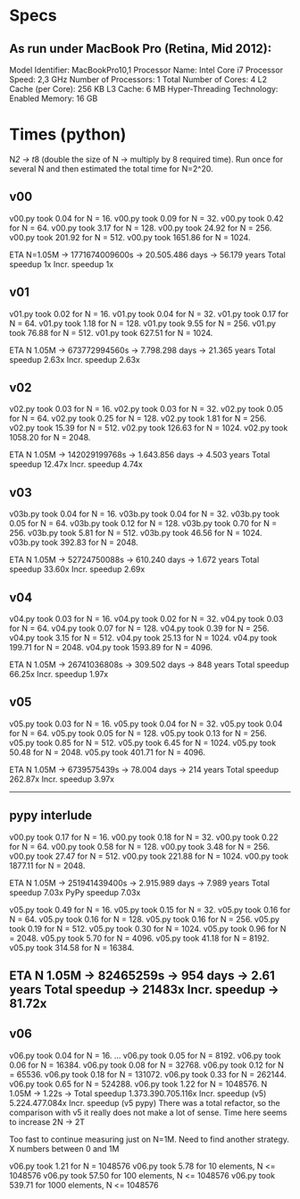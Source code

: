 # Specs
## As run under MacBook Pro (Retina, Mid 2012):

Model Identifier:   MacBookPro10,1
  Processor Name:   Intel Core i7
  Processor Speed:  2,3 GHz
  Number of Processors: 1
  Total Number of Cores:    4
  L2 Cache (per Core):  256 KB
  L3 Cache: 6 MB
  Hyper-Threading Technology:   Enabled
  Memory:   16 GB

# Times (python)
N*2 -> t*8 (double the size of N -> multiply by 8 required time).
Run once for several N and then estimated the total time for N=2^20.

## v00
v00.py took 0.04 for N = 16.
v00.py took 0.09 for N = 32.
v00.py took 0.42 for N = 64.
v00.py took 3.17 for N = 128.
v00.py took 24.92 for N = 256.
v00.py took 201.92 for N = 512.
v00.py took 1651.86 for N = 1024.

ETA N=1.05M -> 1771674009600s -> 20.505.486 days -> 56.179 years
Total speedup    1x
Incr. speedup    1x

## v01
v01.py took 0.02 for N = 16.
v01.py took 0.04 for N = 32.
v01.py took 0.17 for N = 64.
v01.py took 1.18 for N = 128.
v01.py took 9.55 for N = 256.
v01.py took 76.88 for N = 512.
v01.py took 627.51 for N = 1024.

ETA N 1.05M -> 673772994560s -> 7.798.298 days -> 21.365 years
Total speedup    2.63x
Incr. speedup    2.63x

## v02
v02.py took 0.03 for N = 16.
v02.py took 0.03 for N = 32.
v02.py took 0.05 for N = 64.
v02.py took 0.25 for N = 128.
v02.py took 1.81 for N = 256.
v02.py took 15.39 for N = 512.
v02.py took 126.63 for N = 1024.
v02.py took 1058.20 for N = 2048.

ETA N 1.05M -> 142029199768s -> 1.643.856 days -> 4.503 years
Total speedup    12.47x
Incr. speedup     4.74x

## v03
v03b.py took 0.04 for N = 16.
v03b.py took 0.04 for N = 32.
v03b.py took 0.05 for N = 64.
v03b.py took 0.12 for N = 128.
v03b.py took 0.70 for N = 256.
v03b.py took 5.81 for N = 512.
v03b.py took 46.56 for N = 1024.
v03b.py took 392.83 for N = 2048.

ETA N 1.05M -> 52724750088s -> 610.240 days -> 1.672 years
Total speedup    33.60x
Incr. speedup     2.69x

## v04
v04.py took 0.03 for N = 16.
v04.py took 0.02 for N = 32.
v04.py took 0.03 for N = 64.
v04.py took 0.07 for N = 128.
v04.py took 0.39 for N = 256.
v04.py took 3.15 for N = 512.
v04.py took 25.13 for N = 1024.
v04.py took 199.71 for N = 2048.
v04.py took 1593.89 for N = 4096.

ETA N 1.05M -> 26741036808s -> 309.502 days -> 848 years
Total speedup    66.25x
Incr. speedup     1.97x

## v05
v05.py took 0.03 for N = 16.
v05.py took 0.04 for N = 32.
v05.py took 0.04 for N = 64.
v05.py took 0.05 for N = 128.
v05.py took 0.13 for N = 256.
v05.py took 0.85 for N = 512.
v05.py took 6.45 for N = 1024.
v05.py took 50.48 for N = 2048.
v05.py took 401.71 for N = 4096.

ETA N 1.05M -> 6739575439s -> 78.004 days -> 214 years
Total speedup   262.87x
Incr. speedup     3.97x

------------------------------------------------------
## pypy interlude
v00.py took 0.17 for N = 16.
v00.py took 0.18 for N = 32.
v00.py took 0.22 for N = 64.
v00.py took 0.58 for N = 128.
v00.py took 3.48 for N = 256.
v00.py took 27.47 for N = 512.
v00.py took 221.88 for N = 1024.
v00.py took 1877.11 for N = 2048.

ETA N 1.05M -> 251941439400s -> 2.915.989 days -> 7.989 years
Total speedup       7.03x
PyPy  speedup       7.03x

v05.py took 0.49 for N = 16.
v05.py took 0.15 for N = 32.
v05.py took 0.16 for N = 64.
v05.py took 0.16 for N = 128.
v05.py took 0.16 for N = 256.
v05.py took 0.19 for N = 512.
v05.py took 0.30 for N = 1024.
v05.py took 0.96 for N = 2048.
v05.py took 5.70 for N = 4096.
v05.py took 41.18 for N = 8192.
v05.py took 314.58 for N = 16384.

ETA N 1.05M ->   82465259s -> 954 days -> 2.61 years
Total speedup ->  21483x
Incr. speedup ->     81.72x
-----------------------------------------------------

## v06
v06.py took 0.04 for N = 16.
...
v06.py took 0.05 for N = 8192.
v06.py took 0.06 for N = 16384.
v06.py took 0.08 for N = 32768.
v06.py took 0.12 for N = 65536.
v06.py took 0.18 for N = 131072.
v06.py took 0.33 for N = 262144.
v06.py took 0.65 for N = 524288.
v06.py took 1.22 for N = 1048576.
N 1.05M -> 1.22s ->
Total speedup       1.373.390.705.116x
Incr. speedup (v5)      5.224.477.084x
Incr. speedup (v5 pypy)
There was a total refactor, so the comparison
with v5 it really does not make a lot of sense.
Time here seems to increase 2N -> 2T


Too fast to continue measuring just on N=1M.
Need to find another strategy. X numbers between 0 and 1M

v06.py took 1.21 for N = 1048576
v06.py took 5.78 for 10 elements, N <= 1048576
v06.py took 57.50 for 100 elements, N <= 1048576
v06.py took 539.71 for 1000 elements, N <= 1048576
